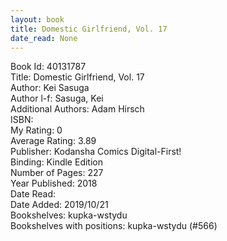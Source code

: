 ```yaml
---
layout: book
title: Domestic Girlfriend, Vol. 17
date_read: None
---
```


Book Id: 40131787<br />
Title: Domestic Girlfriend, Vol. 17<br />
Author: Kei Sasuga<br />
Author l-f: Sasuga, Kei<br />
Additional Authors: Adam Hirsch<br />
ISBN: <br />
My Rating: 0<br />
Average Rating: 3.89<br />
Publisher: Kodansha Comics Digital-First!<br />
Binding: Kindle Edition<br />
Number of Pages: 227<br />
Year Published: 2018<br />
Date Read: <br />
Date Added: 2019/10/21<br />
Bookshelves: kupka-wstydu<br />
Bookshelves with positions: kupka-wstydu (#566)<br />

